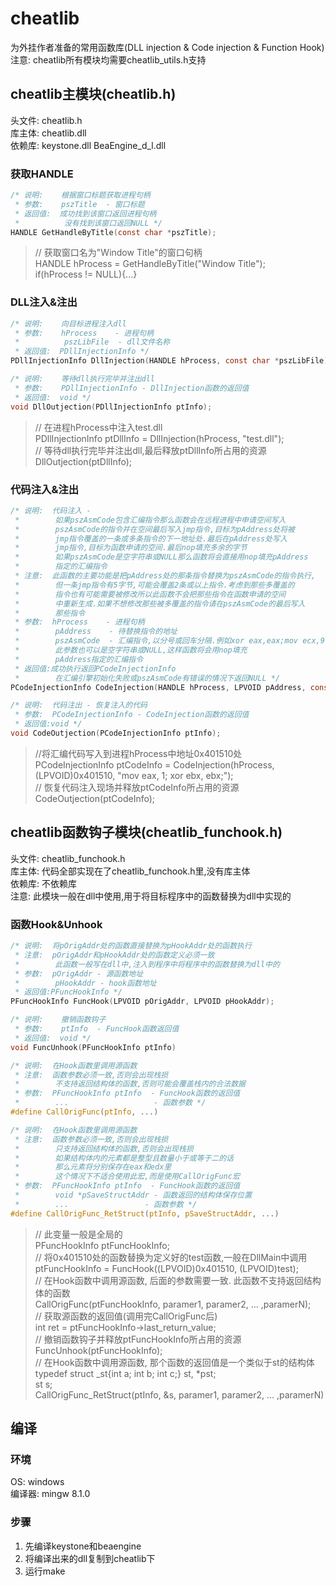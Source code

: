 # cheatlib
为外挂作者准备的常用函数库(DLL injection & Code injection & Function Hook)  
注意: cheatlib所有模块均需要cheatlib_utils.h支持

## cheatlib主模块(cheatlib.h)
头文件: cheatlib.h  
库主体: cheatlib.dll  
依赖库: keystone.dll BeaEngine_d_l.dll  
### 获取HANDLE
```c
/* 说明:    根据窗口标题获取进程句柄
 * 参数:    pszTitle  - 窗口标题
 * 返回值:  成功找到该窗口返回进程句柄
 *          没有找到该窗口返回NULL */
HANDLE GetHandleByTitle(const char *pszTitle);
```
> // 获取窗口名为"Window Title"的窗口句柄   
> HANDLE hProcess = GetHandleByTitle("Window Title");   
> if(hProcess != NULL){...}   

### DLL注入&注出
```c
/* 说明:    向目标进程注入dll
 * 参数:    hProcess    - 进程句柄
 *          pszLibFile  - dll文件名称
 * 返回值:  PDllInjectionInfo */
PDllInjectionInfo DllInjection(HANDLE hProcess, const char *pszLibFile);

/* 说明:    等待dll执行完毕并注出dll
 * 参数:    PDllInjectionInfo - DllInjection函数的返回值
 * 返回值:  void */
void DllOutjection(PDllInjectionInfo ptInfo);
```
> // 在进程hProcess中注入test.dll   
> PDllInjectionInfo ptDllInfo = DllInjection(hProcess, "test.dll");   
> // 等待dll执行完毕并注出dll,最后释放ptDllInfo所占用的资源   
> DllOutjection(ptDllInfo);   

### 代码注入&注出
```c
/* 说明:  代码注入 -
 *        如果pszAsmCode包含汇编指令那么函数会在远程进程中申请空间写入
 *        pszAsmCode的指令并在空间最后写入jmp指令,目标为pAddress处将被
 *        jmp指令覆盖的一条或多条指令的下一地址处.最后在pAddress处写入
 *        jmp指令,目标为函数申请的空间.最后nop填充多余的字节
 *        如果pszAsmCode是空字符串或NULL那么函数将会直接用nop填充pAddress
 *        指定的汇编指令
 * 注意:  此函数的主要功能是把pAddress处的那条指令替换为pszAsmCode的指令执行,
 *        但一条jmp指令有5字节,可能会覆盖2条或以上指令.考虑到那些多覆盖的
 *        指令也有可能需要被修改所以此函数不会把那些指令在函数申请的空间
 *        中重新生成.如果不想修改那些被多覆盖的指令请在pszAsmCode的最后写入
 *        那些指令
 * 参数:  hProcess    - 进程句柄
 *        pAddress    - 待替换指令的地址
 *        pszAsmCode  - 汇编指令,以分号或回车分隔.例如xor eax,eax;mov ecx,9
 *        此参数也可以是空字符串或NULL,这样函数将会用nop填充
 *        pAddress指定的汇编指令
 * 返回值:成功执行返回PCodeInjectionInfo
 *        在汇编引擎初始化失败或pszAsmCode有错误的情况下返回NULL */
PCodeInjectionInfo CodeInjection(HANDLE hProcess, LPVOID pAddress, const char *pszAsmCode);

/* 说明:  代码注出 - 恢复注入的代码
 * 参数:  PCodeInjectionInfo - CodeInjection函数的返回值
 * 返回值:void */
void CodeOutjection(PCodeInjectionInfo ptInfo);
```
> //将汇编代码写入到进程hProcess中地址0x401510处   
> PCodeInjectionInfo ptCodeInfo = CodeInjection(hProcess, (LPVOID)0x401510, "mov eax, 1; xor ebx, ebx;");   
> // 恢复代码注入现场并释放ptCodeInfo所占用的资源   
> CodeOutjection(ptCodeInfo);

## cheatlib函数钩子模块(cheatlib_funchook.h)
头文件: cheatlib_funchook.h  
库主体: 代码全部实现在了cheatlib_funchook.h里,没有库主体  
依赖库: 不依赖库  
注意: 此模块一般在dll中使用,用于将目标程序中的函数替换为dll中实现的   
### 函数Hook&Unhook
```c
/* 说明:  将pOrigAddr处的函数直接替换为pHookAddr处的函数执行
 * 注意:  pOrigAddr和pHookAddr处的函数定义必须一致
 *        此函数一般写在dll中,注入到程序中将程序中的函数替换为dll中的
 * 参数:  pOrigAddr - 源函数地址
 *        pHookAddr - hook函数地址
 * 返回值:PFuncHookInfo */
PFuncHookInfo FuncHook(LPVOID pOrigAddr, LPVOID pHookAddr);

/* 说明:    撤销函数钩子
 * 参数:    ptInfo  - FuncHook函数返回值
 * 返回值:  void */
void FuncUnhook(PFuncHookInfo ptInfo)

/* 说明:  在Hook函数里调用源函数
 * 注意:  函数参数必须一致,否则会出现栈损
 *        不支持返回结构体的函数,否则可能会覆盖栈内的合法数据
 * 参数:  PFuncHookInfo ptInfo  - FuncHook函数的返回值
 *        ...                   - 函数参数 */
#define CallOrigFunc(ptInfo, ...)

/* 说明:  在Hook函数里调用源函数
 * 注意:  函数参数必须一致,否则会出现栈损
 *        只支持返回结构体的函数,否则会出现栈损
 *        如果结构体内的元素都是整型且数量小于或等于二的话
 *        那么元素将分别保存在eax和edx里
 *        这个情况下不适合使用此宏,而是使用CallOrigFunc宏
 * 参数:  PFuncHookInfo ptInfo  - FuncHook函数的返回值
 *        void *pSaveStructAddr - 函数返回的结构体保存位置
 *        ...                 - 函数参数 */
#define CallOrigFunc_RetStruct(ptInfo, pSaveStructAddr, ...)
```
> // 此变量一般是全局的   
> PFuncHookInfo ptFuncHookInfo;   
> // 将0x401510处的函数替换为定义好的test函数,一般在DllMain中调用   
> ptFuncHookInfo = FuncHook((LPVOID)0x401510, (LPVOID)test);   
> // 在Hook函数中调用源函数, 后面的参数需要一致. 此函数不支持返回结构体的函数   
> CallOrigFunc(ptFuncHookInfo, paramer1, paramer2, ... ,paramerN);   
> // 获取源函数的返回值(调用完CallOrigFunc后)   
> int ret = ptFuncHookInfo->last_return_value;   
> // 撤销函数钩子并释放ptFuncHookInfo所占用的资源   
> FuncUnhook(ptFuncHookInfo);   
> // 在Hook函数中调用源函数, 那个函数的返回值是一个类似于st的结构体   
> typedef struct _st{int a; int b; int c;} st, *pst;   
> st s;   
> CallOrigFunc_RetStruct(ptInfo, &s, paramer1, paramer2, ... ,paramerN)   

## 编译
### 环境
OS: windows   
编译器: mingw 8.1.0   
### 步骤
1. 先编译keystone和beaengine
2. 将编译出来的dll复制到cheatlib下
3. 运行make
